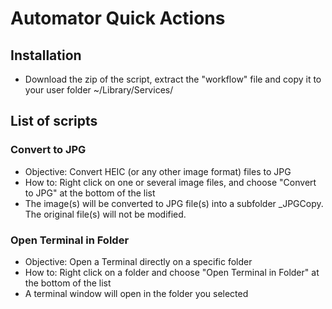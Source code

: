 # Automator Quick Actions

## Installation
* Download the zip of the script, extract the "workflow" file and copy it to your user folder ~/Library/Services/

## List of scripts
### Convert to JPG
* Objective: Convert HEIC (or any other image format) files to JPG
* How to: Right click on one or several image files, and choose "Convert to JPG" at the bottom of the list
* The image(s) will be converted to JPG file(s) into a subfolder _JPGCopy. The original file(s) will not be modified.

### Open Terminal in Folder
* Objective: Open a Terminal directly on a specific folder
* How to: Right click on a folder and choose "Open Terminal in Folder" at the bottom of the list
* A terminal window will open in the folder you selected
